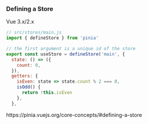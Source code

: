 ### Defining a Store

Vue 3.x/2.x

```js
// src/stores/main.js
import { defineStore } from 'pinia'

// the first argument is a unique id of the store
export const useStore = defineStore('main', {
  state: () => ({
    count: 0,
  }),
  getters: {
    isEven: state => state.count % 2 === 0,
    isOdd() {
      return !this.isEven
    },
  },
```


<aside class="notes">
https://pinia.vuejs.org/core-concepts/#defining-a-store
</aside>
